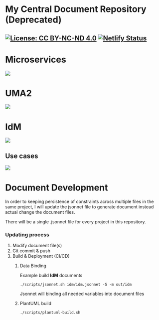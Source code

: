 # My Central Document Repository (Deprecated)

[![License: CC BY-NC-ND 4.0](https://img.shields.io/badge/License-CC%20BY--NC--ND%204.0-lightgrey.svg)](https://creativecommons.org/licenses/by-nc-nd/4.0/)
[![Netlify Status](https://api.netlify.com/api/v1/badges/acaf92bf-c37e-453f-b059-24d0f8e3c18f/deploy-status)](https://app.netlify.com/sites/nlmn-docs/deploys)
---

# Microservices
![](http://www.plantuml.com/plantuml/proxy?fmt=svg&src=https://gitlab.com/nghinhut/docs/raw/master/plantuml/MSA/msa.puml)

# UMA2
![](http://www.plantuml.com/plantuml/proxy?fmt=svg&src=https://gitlab.com/nghinhut/docs/raw/master/plantuml/UMA2/uma2-grant.puml)

# IdM
![](http://www.plantuml.com/plantuml/proxy?fmt=svg&src=https://gitlab.com/nghinhut/docs/raw/master/plantuml/IdM/idm.puml)

## Use cases
![](http://www.plantuml.com/plantuml/proxy?fmt=svg&src=https://gitlab.com/nghinhut/docs/raw/master/plantuml/IdM/use-case.puml)

<!-- Image Links -->
[www.plantuml.com]: http://www.plantuml.com/plantuml/proxy?src=
[plantuml.nghinhut.dev]: https://plantuml.nghinhut.dev/proxy?src=

# Document Development

In order to keeping persistence of constraints across multiple files in the same project,
I will update the jsonnet file to generate document instead actual change the document files.

There will be a single .jsonnet file for every project in this repository.

### Updating process
1. Modify document file(s)
1. Git commit & push
1. Build & Deployment (CI/CD)
    1. Data Binding

        Example build **IdM** documents
        ```
        ./scripts/jsonnet.sh idm/idm.jsonnet -S -m out/idm
        ```
        Jsonnet will binding all needed variables into document files
    2. PlantUML build
        
        ```
        ./scripts/plantuml-build.sh
        ```      
    
